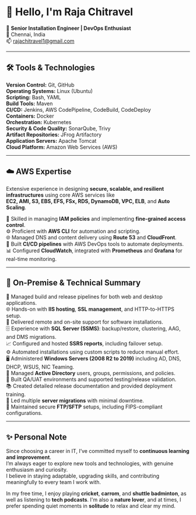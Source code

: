 # 🙏 Hello, I'm **Raja Chitravel**

🚀 **Senior Installation Engineer | DevOps Enthusiast**  
📍 Chennai, India  
📫 rajachitravel1@gmail.com  

---

## 🛠️ Tools & Technologies

**Version Control:** Git, GitHub  
**Operating Systems:** Linux (Ubuntu)  
**Scripting:** Bash, YAML  
**Build Tools:** Maven  
**CI/CD:** Jenkins, AWS CodePipeline, CodeBuild, CodeDeploy  
**Containers:** Docker  
**Orchestration:** Kubernetes  
**Security & Code Quality:** SonarQube, Trivy  
**Artifact Repositories:** JFrog Artifactory  
**Application Servers:** Apache Tomcat  
**Cloud Platform:** Amazon Web Services (AWS)  

---

## ☁️ AWS Expertise

Extensive experience in designing **secure, scalable, and resilient infrastructures** using core AWS services like  
**EC2, AMI, S3, EBS, EFS, FSx, RDS, DynamoDB, VPC, ELB**, and **Auto Scaling**.

🔐 Skilled in managing **IAM policies** and implementing **fine-grained access control**.  
⚙️ Proficient with **AWS CLI** for automation and scripting.  
🌐 Managed DNS and content delivery using **Route 53** and **CloudFront**.  
🧪 Built **CI/CD pipelines** with AWS DevOps tools to automate deployments.  
📊 Configured **CloudWatch**, integrated with **Prometheus** and **Grafana** for real-time monitoring.

---

## 💼 On-Premise & Technical Summary

🔧 Managed build and release pipelines for both web and desktop applications.  
🌐 Hands-on with **IIS hosting**, **SSL management**, and HTTP-to-HTTPS setup.  
💬 Delivered remote and on-site support for software installations.  
🗄️ Experience with **SQL Server (SSMS)**: backup/restore, clustering, AAG, and DMS migrations.  
📈 Configured and hosted **SSRS reports**, including failover setup.  
⚙️ Automated installations using custom scripts to reduce manual effort.  
🖥️ Administered **Windows Servers (2008 R2 to 2019)** including AD, DNS, DHCP, WSUS, NIC Teaming.  
👥 Managed **Active Directory** users, groups, permissions, and policies.  
🧪 Built QA/UAT environments and supported testing/release validation.  
📚 Created detailed release documentation and provided deployment training.  
🚚 Led multiple **server migrations** with minimal downtime.  
📁 Maintained secure **FTP/SFTP** setups, including FIPS-compliant configurations.

---

## ✨ Personal Note

Since choosing a career in IT, I’ve committed myself to **continuous learning and improvement**.  
I’m always eager to explore new tools and technologies, with genuine enthusiasm and curiosity.  
I believe in staying adaptable, upgrading skills, and contributing meaningfully to every team I work with.


In my free time, I enjoy playing **cricket**, **carrom**, and **shuttle badminton**, as well as listening to **tech podcasts**. 
I'm also a **nature lover**, and at times, I prefer spending quiet moments in **solitude** to relax and clear my mind.
